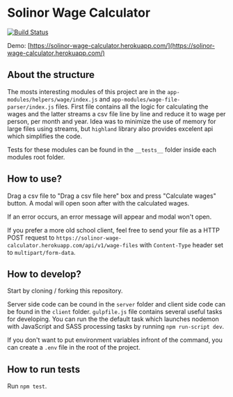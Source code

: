 # Solinor Wage Calculator

[![Build Status](https://travis-ci.org/Kaltsoon/solinor-wage-calculator.svg?branch=master)](https://travis-ci.org/Kaltsoon/solinor-wage-calculator)

Demo: [https://solinor-wage-calculator.herokuapp.com/](https://solinor-wage-calculator.herokuapp.com/)

## About the structure

The mosts interesting modules of this project are in the `app-modules/helpers/wage/index.js` and `app-modules/wage-file-parser/index.js` files. First file contains all the logic for calculating the wages and the latter streams a csv file line by line and reduce it to wage per person, per month and year. Idea was to minimize the use of memory for large files using streams, but `highland` library also provides excelent api which simplifies the code. 

Tests for these modules can be found in the `__tests__` folder inside each modules root folder. 

## How to use?

Drag a csv file to "Drag a csv file here" box and press "Calculate wages" button. A modal will open soon after with the calculated wages. 

If an error occurs, an error message will appear and modal won't open.

If you prefer a more old school client, feel free to send your file as a HTTP POST request to `https://solinor-wage-calculator.herokuapp.com/api/v1/wage-files` with `Content-Type` header set to `multipart/form-data`.

## How to develop?

Start by cloning / forking this repository.

Server side code can be cound in the `server` folder and client side code can be found in the `client` folder. `gulpfile.js` file contains several useful tasks for developing. You can run the the default task which launches nodemon with JavaScript and SASS processing tasks by running `npm run-script dev`.

If you don't want to put environment variables infront of the command, you can create a `.env` file in the root of the project.

## How to run tests

Run `npm test`.

